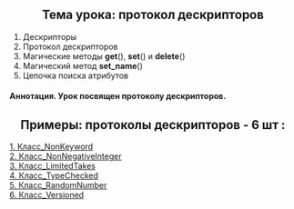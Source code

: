 <h2 style="text-align:center">Тема урока: протокол дескрипторов</h2>

1. Дескрипторы
2. Протокол дескрипторов
3. Магические методы __get__(), __set__() и __delete__()
4. Магический метод __set_name__()
5. Цепочка поиска атрибутов


#### Аннотация. Урок посвящен протоколу дескрипторов.



<h2 style="text-align:center"> Примеры: протоколы дескрипторов - 6 шт :</h2>

<div>
<a href="https://github.com/kolesnikovvitaliy/pokolenie_python_oop/tree/main/6_Протоколы/6_8_Протокол_дескрипторов/6_8_15_Класс_NonKeyword">1. Класс_NonKeyword</a>  &nbsp; 
</div>
<div>
<a href="https://github.com/kolesnikovvitaliy/pokolenie_python_oop/tree/main/6_Протоколы/6_8_Протокол_дескрипторов/6_8_16_Класс_NonNegativeInteger">2. Класс_NonNegativeInteger</a>  &nbsp; 
</div>
<div>
<a href="https://github.com/kolesnikovvitaliy/pokolenie_python_oop/tree/main/6_Протоколы/6_8_Протокол_дескрипторов/6_8_17_Класс_LimitedTakes">3. Класс_LimitedTakes</a>  &nbsp; 
</div>
<div>
<a href="https://github.com/kolesnikovvitaliy/pokolenie_python_oop/tree/main/6_Протоколы/6_8_Протокол_дескрипторов/6_8_18_Класс_TypeChecked">4. Класс_TypeChecked</a>  &nbsp; 
</div>
<div>
<a href="https://github.com/kolesnikovvitaliy/pokolenie_python_oop/tree/main/6_Протоколы/6_8_Протокол_дескрипторов/6_8_19_Класс_RandomNumber">5. Класс_RandomNumber</a>  &nbsp; 
</div>
<div>
<a href="https://github.com/kolesnikovvitaliy/pokolenie_python_oop/tree/main/6_Протоколы/6_8_Протокол_дескрипторов/6_8_20_Класс_Versioned">6. Класс_Versioned</a>  &nbsp; 
</div>